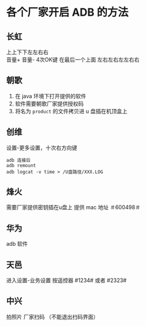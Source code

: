 # 各个厂家开启 ADB 的方法
## 长虹
上上下下左左右右  
音量+
音量-
4次OK键
在最后一个上面 左右左右左左右右


## 朝歌
1. 在 java 环境下打开提供的软件
2. 软件需要朝歌厂家提供授权码
3. 将名为 `product` 的文件拷贝进 u 盘插在机顶盒上

## 创维
设置-更多设置，十次右方向键
``` shell
adb 连接后
adb remount
adb logcat -v time > /U盘路径/XXX.LOG
```


## 烽火
需要厂家提供密钥插在u盘上
提供 mac 地址
＃600498＃




## 华为
adb 软件



## 天邑
进入设置-业务设置 按遥控器 #1234#  或者 #2323#



## 中兴
拍照片 厂家扫码 （不能退出扫码界面）


